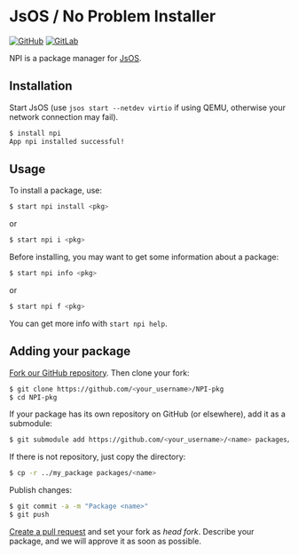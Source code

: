 # JsOS / No Problem Installer

[![GitHub](https://img.shields.io/badge/Repository-GitHub-blue.svg)](https://github.com/JsOS-Team/NPI-pkg)
[![GitLab](https://img.shields.io/badge/Repository-GitLab-blue.svg)](https://gitlab.com/JsOS/NPI-pkg)

NPI is a package manager for [JsOS](https://github.com/JsOS-Team/JsOS).


## Installation

Start JsOS (use `jsos start --netdev virtio` if using QEMU, otherwise your network connection may fail).

```bash
$ install npi
App npi installed successful!
```


## Usage

To install a package, use:

```bash
$ start npi install <pkg>
```

or

```bash
$ start npi i <pkg>
```


Before installing, you may want to get some information about a package:

```bash
$ start npi info <pkg>
```

or

```bash
$ start npi f <pkg>
```


You can get more info with `start npi help`.


## Adding your package

[Fork our GitHub repository](https://github.com/JsOS-Team/NPI-pkg/fork). Then clone your fork:

```bash
$ git clone https://github.com/<your_username>/NPI-pkg
$ cd NPI-pkg
```

If your package has its own repository on GitHub (or elsewhere), add it as a submodule:

```bash
$ git submodule add https://github.com/<your_username>/<name> packages/<name>
```

If there is not repository, just copy the directory:

```bash
$ cp -r ../my_package packages/<name>
```

Publish changes:

```bash
$ git commit -a -m "Package <name>"
$ git push
```

[Create a pull request](https://github.com/JsOS-Team/NPI-pkg/compare) and set your fork as *head fork*. Describe your package, and we will approve it as soon as possible.